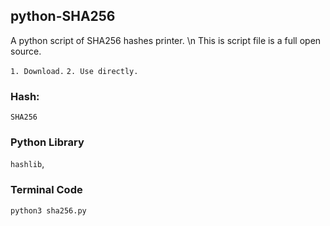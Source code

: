 ## python-SHA256

A python script of SHA256 hashes printer. \n
This is script file is a full open source.

`1. Download.`
`2. Use directly.`

### Hash:
`SHA256`

### Python Library
`hashlib`,

### Terminal Code
```
python3 sha256.py
```



